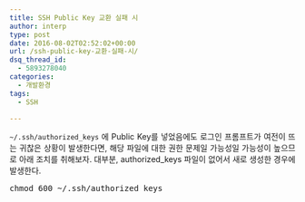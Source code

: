 ```yaml
---
title: SSH Public Key 교환 실패 시
author: interp
type: post
date: 2016-08-02T02:52:02+00:00
url: /ssh-public-key-교환-실패-시/
dsq_thread_id:
  - 5893278040
categories:
  - 개발환경
tags:
  - SSH

---
```

<p style="text-align: justify;">
  <code>~/.ssh/authorized_keys</code> 에 Public Key를 넣었음에도 로그인 프롬프트가 여전이 뜨는 귀찮은 상황이 발생한다면, 해당 파일에 대한 권한 문제일 가능성일 가능성이 높으므로 아래 조치를 취해보자. 대부분, authorized_keys 파일이 없어서 새로 생성한 경우에 발생한다.
</p>

<pre class="brush: bash; title: ; notranslate" title="">chmod 600 ~/.ssh/authorized_keys</pre>